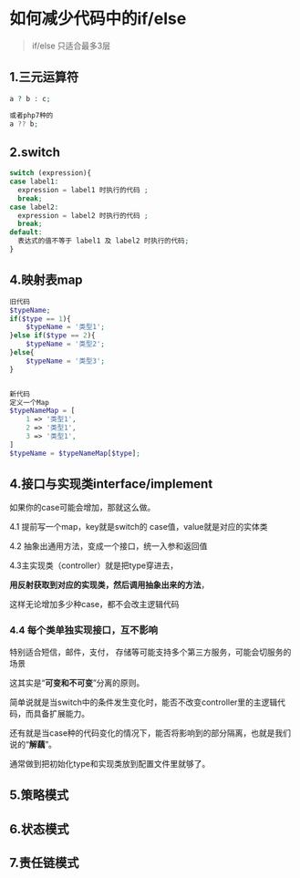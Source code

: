 # 如何减少代码中的if/else

> if/else 只适合最多3层

## 1.三元运算符

```php
a ? b : c;

或者php7种的
a ?? b;
```

## 2.switch

```php
switch (expression){
case label1:
  expression = label1 时执行的代码 ;
  break;  
case label2:
  expression = label2 时执行的代码 ;
  break;
default:
  表达式的值不等于 label1 及 label2 时执行的代码;
}
```



## 4.映射表map

```php
旧代码
$typeName;
if($type == 1){
	$typeName = '类型1';
}else if($type == 2){
	$typeName = '类型2';
}else{
	$typeName = '类型3';
}


新代码
定义一个Map
$typeNameMap = [
	1 => '类型1',
	2 => '类型1',
	3 => '类型1',
]
$typeName = $typeNameMap[$type];
```



## 4.接口与实现类interface/implement

如果你的case可能会增加，那就这么做。

4.1 提前写一个map，key就是switch的 case值，value就是对应的实体类

4.2 抽象出通用方法，变成一个接口，统一入参和返回值

4.3主实现类（controller）就是把type穿进去，

**用反射获取到对应的实现类，然后调用抽象出来的方法**，

这样无论增加多少种case，都不会改主逻辑代码

###  4.4 每个类单独实现接口，互不影响

特别适合短信，邮件，支付， 存储等可能支持多个第三方服务，可能会切服务的场景

这其实是“**可变和不可变**”分离的原则。

简单说就是当switch中的条件发生变化时，能否不改变controller里的主逻辑代码，而具备扩展能力。

还有就是当case种的代码变化的情况下，能否将影响到的部分隔离，也就是我们说的“**解藕**”。

通常做到把初始化type和实现类放到配置文件里就够了。



## 5.策略模式



## 6.状态模式



## 7.责任链模式